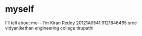 # myself
I'll tell about me--
I'm Kiran Reddy
20121A0541
9121846465
sree vidyanikethan engineering college
tirupathi
